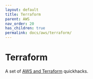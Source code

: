 ```yaml
---
layout: default
title: Terraform
parent: AWS
nav_order: 20
has_children: true
permalink: docs/aws/terraform/
---
```


# Terraform

A set of [AWS and Terraform](https://registry.terraform.io/providers/hashicorp/aws/latest/docs) quickhacks.

